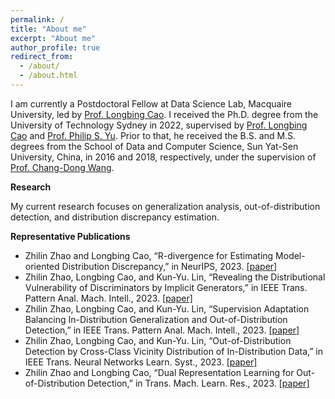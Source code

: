 ```yaml
---
permalink: /
title: "About me"
excerpt: "About me"
author_profile: true
redirect_from: 
  - /about/
  - /about.html
---
```


I am currently a Postdoctoral Fellow at Data Science Lab, Macquaire University, led by [Prof. Longbing Cao]([https://www.scholat.com/changdongwang.cn](https://datasciences.org/cao/)). I received the Ph.D. degree from the University of Technology Sydney in 2022, supervised by [Prof. Longbing Cao]([https://www.scholat.com/changdongwang.cn](https://datasciences.org/cao/)) and [Prof. Philip S. Yu]([https://www.scholat.com/changdongwang.cn](https://www.cs.uic.edu/~psyu/)). Prior to that, he received the B.S. and M.S. degrees from the School of Data and Computer Science, Sun Yat-Sen University, China, in 2016
and 2018, respectively, under the supervision of [Prof. Chang-Dong Wang](https://www.scholat.com/changdongwang.cn).


**Research**

My current research focuses on generalization analysis, out-of-distribution detection, and distribution discrepancy estimation.

**Representative Publications**
* Zhilin Zhao and Longbing Cao, “R-divergence for Estimating Model-oriented Distribution Discrepancy,” in NeurIPS, 2023. [[paper]](https://arxiv.org/abs/2310.01109)
* Zhilin Zhao, Longbing Cao, and Kun-Yu. Lin, “Revealing the Distributional Vulnerability of Discriminators by Implicit Generators,” in IEEE Trans. Pattern Anal. Mach. Intell., 2023. [[paper]](https://ieeexplore.ieee.org/document/9987694/)
* Zhilin Zhao, Longbing Cao, and Kun-Yu. Lin,  “Supervision Adaptation Balancing In-Distribution Generalization and Out-of-Distribution Detection,” in IEEE Trans. Pattern Anal. Mach. Intell., 2023. [[paper]](https://ieeexplore.ieee.org/document/10271740)
* Zhilin Zhao, Longbing Cao, and Kun-Yu. Lin,  “Out-of-Distribution Detection by Cross-Class Vicinity Distribution of In-Distribution Data,” in IEEE Trans. Neural Networks Learn. Syst., 2023. [[paper]](https://ieeexplore.ieee.org/document/10136820)
* Zhilin Zhao and Longbing Cao, “Dual Representation Learning for Out-of-Distribution Detection,” in Trans. Mach. Learn. Res., 2023. [[paper]](https://openreview.net/forum?id=PHAr3q49h6)


